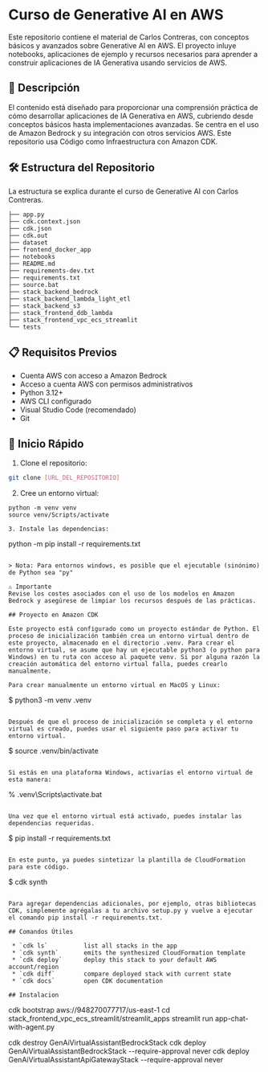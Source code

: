 # Curso de Generative AI en AWS

Este repositorio contiene el material de Carlos Contreras, con conceptos básicos y avanzados sobre Generative AI en AWS. El proyecto inluye notebooks, aplicaciones de ejemplo y recursos necesarios para aprender a construir aplicaciones de IA Generativa usando servicios de AWS.

## 🎯 Descripción

El contenido está diseñado para proporcionar una comprensión práctica de cómo desarrollar aplicaciones de IA Generativa en AWS, cubriendo desde conceptos básicos hasta implementaciones avanzadas. Se centra en el uso de Amazon Bedrock y su integración con otros servicios AWS. Este repositorio usa Código como Infraestructura con Amazon CDK.

## 🛠️ Estructura del Repositorio

La estructura se explica durante el curso de Generative AI con Carlos Contreras.
```
├── app.py
├── cdk.context.json
├── cdk.json
├── cdk.out
├── dataset
├── frontend_docker_app
├── notebooks
├── README.md
├── requirements-dev.txt
├── requirements.txt
├── source.bat
├── stack_backend_bedrock
├── stack_backend_lambda_light_etl
├── stack_backend_s3
├── stack_frontend_ddb_lambda
├── stack_frontend_vpc_ecs_streamlit
└── tests
```

## 📋 Requisitos Previos

- Cuenta AWS con acceso a Amazon Bedrock
- Acceso a cuenta AWS con permisos administrativos
- Python 3.12+
- AWS CLI configurado
- Visual Studio Code (recomendado)
- Git

## 🚀 Inicio Rápido

1. Clone el repositorio:
```bash
git clone [URL_DEL_REPOSITORIO]
```

2. Cree un entorno virtual:
```
python -m venv venv
source venv/Scripts/activate

3. Instale las dependencias:
```
python -m pip install -r requirements.txt
```

> Nota: Para entornos windows, es posible que el ejecutable (sinónimo) de Python sea "py"

⚠️ Importante
Revise los costes asociados con el uso de los modelos en Amazon Bedrock y asegúrese de limpiar los recursos después de las prácticas.

## Proyecto en Amazon CDK

Este proyecto está configurado como un proyecto estándar de Python. El proceso de inicialización también crea un entorno virtual dentro de este proyecto, almacenado en el directorio .venv. Para crear el entorno virtual, se asume que hay un ejecutable python3 (o python para Windows) en tu ruta con acceso al paquete venv. Si por alguna razón la creación automática del entorno virtual falla, puedes crearlo manualmente.

Para crear manualmente un entorno virtual en MacOS y Linux:
```
$ python3 -m venv .venv
```

Después de que el proceso de inicialización se completa y el entorno virtual es creado, puedes usar el siguiente paso para activar tu entorno virtual.

```
$ source .venv/bin/activate
```

Si estás en una plataforma Windows, activarías el entorno virtual de esta manera:
```
% .venv\Scripts\activate.bat
```

Una vez que el entorno virtual está activado, puedes instalar las dependencias requeridas.
```
$ pip install -r requirements.txt
```

En este punto, ya puedes sintetizar la plantilla de CloudFormation para este código.
```
$ cdk synth
```

Para agregar dependencias adicionales, por ejemplo, otras bibliotecas CDK, simplemente agrégalas a tu archivo setup.py y vuelve a ejecutar el comando pip install -r requirements.txt.

## Comandos Útiles

 * `cdk ls`          list all stacks in the app
 * `cdk synth`       emits the synthesized CloudFormation template
 * `cdk deploy`      deploy this stack to your default AWS account/region
 * `cdk diff`        compare deployed stack with current state
 * `cdk docs`        open CDK documentation

## Instalacion
```
cdk bootstrap aws://948270077717/us-east-1
cd stack_frontend_vpc_ecs_streamlit/streamlit_apps
streamlit run app-chat-with-agent.py

cdk destroy GenAiVirtualAssistantBedrockStack
cdk deploy GenAiVirtualAssistantBedrockStack --require-approval never
cdk deploy GenAiVirtualAssistantApiGatewayStack --require-approval never
```
